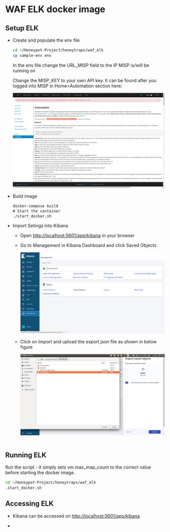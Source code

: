 # WAF ELK docker image

## Setup ELK

* Create and populate the env file
  
  ```bash
  cd ~/Honeypot-Project/honeytraps/waf_elk
  cp sample-env env
  ```
  
  In the env file change the URL_MISP field to the IP MISP is/will be running on
  
  Change the MISP_KEY to your own API key. It can be found after you logged into MISP in Home>Automation section here:
  
  ![../screenshots/pymisp-key.png?raw=true](../screenshots/pymisp-key.png)

* Build image
  
  ```bashag-0-1dttmup1hag-1-1dttmup1h
  docker-compose build
  # Start the container
  ./start_docker.sh
  ```

* Import Setings into Kibana
  
  - Open [http://localhost:5601/app/kibana](http://localhost:5601/app/kibana) in your browser
  
  - Go to Management in Kibana Dashboard and click Saved Objects 
    
    ![](../screenshots/savedObj1.png)
  
  - Click on Import and upload the export.json file as shown in below figure      
    
    ![](../screenshots/savedObj2.png)  

## Running ELK

Run the script - it simply sets vm.max_map_count to the correct value before starting the docker image.

```bash
cd ~/Honeypot-Project/honeytraps/waf_elk
.start_docker.sh
```

## Accessing ELK

* Kibana can be accessed on [http://localhost:5601/app/kibana](http://localhost:5601/app/kibana)

* 
